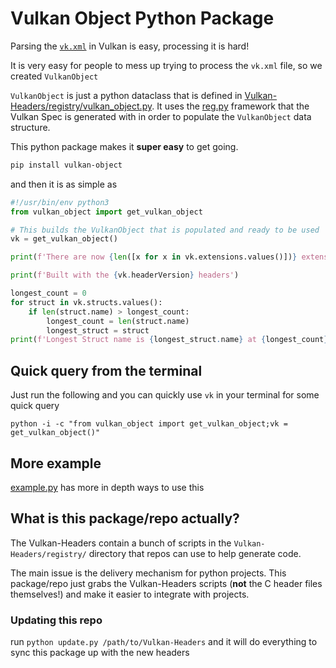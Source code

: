 # Vulkan Object Python Package

Parsing the [`vk.xml`](https://github.com/KhronosGroup/Vulkan-Headers/blob/main/registry/vk.xml) in Vulkan is easy, processing it is hard!

It is very easy for people to mess up trying to process the `vk.xml` file, so we created `VulkanObject`

`VulkanObject` is just a python dataclass that is defined in [Vulkan-Headers/registry/vulkan_object.py](https://github.com/KhronosGroup/Vulkan-Headers/blob/main/registry/vulkan_object.py). It uses the [reg.py](https://github.com/KhronosGroup/Vulkan-Headers/blob/main/registry/reg.py) framework that the Vulkan Spec is generated with in order to populate the `VulkanObject` data structure.

This python package makes it **super easy** to get going.

```bash
pip install vulkan-object
```

and then it is as simple as

```python
#!/usr/bin/env python3
from vulkan_object import get_vulkan_object

# This builds the VulkanObject that is populated and ready to be used
vk = get_vulkan_object()

print(f'There are now {len([x for x in vk.extensions.values()])} extensions in Vulkan')

print(f'Built with the {vk.headerVersion} headers')

longest_count = 0
for struct in vk.structs.values():
    if len(struct.name) > longest_count:
        longest_count = len(struct.name)
        longest_struct = struct
print(f'Longest Struct name is {longest_struct.name} at {longest_count} characters')
```

## Quick query from the terminal

Just run the following and you can quickly use `vk` in your terminal for some quick query

`python -i -c "from vulkan_object import get_vulkan_object;vk = get_vulkan_object()"`

## More example

[example.py](https://github.com/KhronosGroup/vulkan-object/blob/main/example.py) has more in depth ways to use this

## What is this package/repo actually?

The Vulkan-Headers contain a bunch of scripts in the `Vulkan-Headers/registry/` directory that repos can use to help generate code.

The main issue is the delivery mechanism for python projects. This package/repo just grabs the Vulkan-Headers scripts (**not** the C header files themselves!) and make it easier to integrate with projects.

### Updating this repo

run `python update.py /path/to/Vulkan-Headers` and it will do everything to sync this package up with the new headers